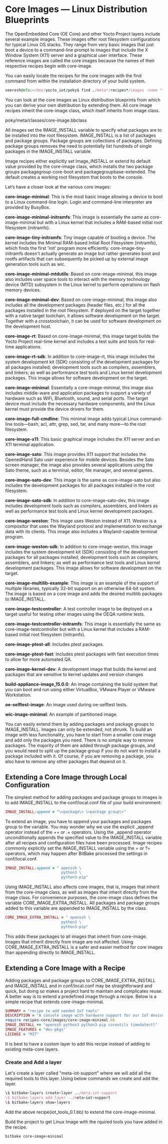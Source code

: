 # Core Images — Linux Distribution Blueprints

The OpenEmbedded Core (OE Core) and other Yocto Project layers include several example images. These images offer root filesystem configurations for typical Linux OS stacks. They range from very basic images that just boot a device to a command-line prompt to images that include the X Window System (X11) server and a graphical user interface. These reference images are called the core images because the names of their respective recipes begin with core-image.

You can easily locate the recipes for the core images with the find command from within the installation directory of your build system.

```rb
veeresh@efa:~/dev/yocto_iot/poky$ find ./meta*/recipes*/images -name "*.bb" -print
```

You can look at the core images as Linux distribution blueprints from which you can derive your own distribution by extending them. All core image recipes inherit the core-image class, which itself inherits from image class.

poky/meta/classes/core-image.bbclass

All images set the IMAGE_INSTALL variable to specify what packages are to be installed into the root filesystem. IMAGE_INSTALL is a list of packages and package groups. Package groups are collections of packages. Defining package groups removes the need to potentially list
hundreds of single packages in the IMAGE_INSTALL variable.

Image recipes either explicitly set Image_INSTALL or extend its default value provided by the core-image class, which installs the two package groups packagegroup-core-boot and packagegroupbase-extended. The default creates a working root filesystem that boots to the
console.

Let’s have a closer look at the various core images:

**core-image-minimal**: This is the most basic image allowing a device to boot to a Linux command-line login. Login and command-line interpreter are provided by
BusyBox.

**core-image-minimal-initramfs**: This image is essentially the same as core-image-minimal but with a Linux kernel that includes a RAM-based initial root filesystem (initramfs).

**core-image-tiny-initramfs**: Tiny image capable of booting a device. The kernel includes the Minimal RAM-based Initial Root Filesystem (initramfs), which finds the first 'init' program more efficiently. core-image-tiny-initramfs doesn't actually generate an image but rather generates boot and rootfs artifacts that can subsequently be picked up by external image generation tools such as wic.

**core-image-minimal-mtdutils**: Based on core-image-minimal, this image also includes user space tools to interact with the memory technology device
(MTD) subsystem in the Linux kernel to perform operations on flash memory devices.

**core-image-minimal-dev**: Based on core-image-minimal, this image also includes all the development packages (header files, etc.) for all the packages installed in the root filesystem. If deployed on the target together with a native target toolchain, it allows software development on the target. Together with a crosstoolchain, it can be used for software development on the development host.

**core-image-rt**: Based on core-image-minimal, this image target builds the Yocto Project real-time kernel and includes a test suite and tools for real-time
applications.

**core-image-rt-sdk**: In addition to core-image-rt, this image includes the system development kit (SDK) consisting of the development packages for all packages installed; development tools such as compilers, assemblers, and linkers; as
well as performance test tools and Linux kernel development packages. This image allows for software development on the target.

**core-image-minimal**: Essentially a core-image-minimal, this image also includes middle-ware and application packages to support a variety of hardware such as WiFi, Bluetooth, sound, and serial ports. The target device must include the
necessary hardware components, and the Linux kernel must provide the device drivers for them.

**core-image-full-cmdline**: This minimal image adds typical Linux command-line tools—bash, acl, attr, grep, sed, tar, and many more—to the root filesystem.

**core-image-x11**: This basic graphical image includes the X11 server and an X11 terminal application.

**core-image-sato**: This image provides X11 support that includes the OpenedHand Sato user experience for mobile devices. Besides the Sato screen manager, the image also provides several applications using the Sato theme, such as a terminal, editor, file manager, and several games.

**core-image-sato-dev**: This image is the same as core-image-sato but also includes the development packages for all packages installed in the root filesystem.

**core-image-sato-sdk**: In addition to core-image-sato-dev, this image includes development tools such as compilers, assemblers, and linkers as well as performance test tools and Linux kernel development packages.

**core-image-weston**: This image uses Weston instead of X11. Weston is a compositor that uses the Wayland protocol and implementation to exchange data with its clients. This image also includes a Wayland-capable terminal program.

**core-image-weston-sdk**: In addition to core-image-weston, this image includes the system development kit (SDK) consisting of the development packages for all packages installed; development tools such as compilers, assemblers, and linkers; as
well as performance test tools and Linux kernel development packages. This image allows for software development on the target.

**core-image-multilib-example**: This image is an example of the support of multiple libraries, typically 32-bit support on an otherwise 64-bit system. The image is based on a core image and adds the desired multilib packages to IMAGE_INSTALL.

**core-image-testcontroller**: A test controller image to be deployed on a target useful for testing other images using the OEQA runtime tests.

**core-image-testcontroller-initramfs**: This image is essentially the same as core-image-testcontroller but with a Linux kernel that includes a RAM-based initial root filesystem (initramfs).

**core-image-ptest-all**: Includes ptest packages.

**core-image-ptest-fast**: Includes ptest packages with fast execution times to allow for more automated QA.

**core-image-kernel-dev**: A development image that builds the kernel and packages that are sensitive to kernel updates and version changes

**build-appliance-image_15.0.0**: An image containing the build system that you can boot and run using either VirtualBox, VMware Player or VMware Workstation.

**oe-selftest-image**: An image used during oe-selftest tests.

**wic-image-minimal**: An example of partitioned image.

You can easily extend them by adding packages and package groups to IMAGE_INSTALL. Images can only be extended, not shrunk. To build an image with less functionality, you have to start from a smaller core image and add only the packages you need. There is no simple way to remove packages. The majority of them are added through package groups, and you would need to split up the package group if you do not want to install a package included with it. Of course, if you are removing a package, you also have to remove any other packages that depend on it.

## Extending a Core Image through Local Configuration

The simplest method for adding packages and package groups to images is to add IMAGE_INSTALL to the conf/local.conf file of your build environment:

```rb
IMAGE_INSTALL:append = "\<package\> \<package group\>"
```

To extend an image, you have to append your packages and packages group to the variable. You may wonder why we use the explicit \_append operator instead of the += or .+ operators. Using the _append operator unconditionally appends the specified value to the IMAGE_INSTALL variable after all recipes and configuration files have been processed. Image recipes commonly explicitly set the IMAGE_INSTALL variable using the = or ?= operators, which may happen after BitBake processed the settings in conf/local.conf.

```rb
IMAGE_INSTALL:append = " openssh \
                         python3 \
                         python3-pip"
```

Using IMAGE_INSTALL also affects core images, that is, images that inherit from the core-image class, as well as images that inherit directly from the image class. For
convenience purposes, the core-image class defines the variable CORE_IMAGE_EXTRA_INSTALL. All packages and package groups added to this variable are appended to IMAGE_INSTALL by the class.

```rb
CORE_IMAGE_EXTRA_INSTALL = " openssh \
                         python3 \
                         python3-pip"
```

This adds these packages to all images that inherit from core-image. Images that inherit directly from image are not affected. Using CORE_IMAGE_EXTRA_INSTALL is a safer and easier method for core images than appending directly to IMAGE_INSTALL.

## Extending a Core Image with a Recipe

Adding packages and package groups to CORE_IMAGE_EXTRA_INSTALL and IMAGE_INSTALL and in conf/local.conf may be straightforward and quick, but doing so makes a project hard to maintain and complicates reuse. A better way is to extend a predefined image through a recipe. Below is a simple recipe that extends core-image-minimal.

```rb
SUMMARY = "recipe to add needed IoT tools"
DESCRIPTION = "A console image with hardware support for our IoT device recipes"
require recipes-core/images/core-image-minimal.bb
IMAGE_INSTALL += "openssh python3 python3-pip coreutils timedatectl"
IMAGE_FEATURES = "dev-pkgs"
LICENSE = "MIT"
```

It is best to have a custom layer to add this recipe instead of adding to existing meta-core layers.

### Create and Add a layer

Let's create a layer called "meta-iot-support" where we will add all the required tools to this layer. Using below commands we create and add the layer.

```rb
\$ bitbake-layers create-layer ../meta-iot-support
\$ bitbake-layers add-layer ../meta-iot-support
\$ bitbake-layers show-layers
```

Add the above recipe(iot_tools_0.1.bb) to extend the core-image-minimal.

Build the project to get Linux Image with the rquired tools you have added in the recipe.

```rb
bitbake core-image-minimal
```
